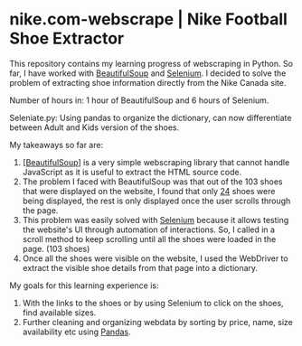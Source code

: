 # nike.com-webscrape | Nike Football Shoe Extractor

This repository contains my learning progress of webscraping in Python. So far, I have worked with [BeautifulSoup](https://www.crummy.com/software/BeautifulSoup/bs4/doc/) and [Selenium](https://selenium-python.readthedocs.io/). I decided to solve the problem of extracting shoe information directly from the Nike Canada site. 

Number of hours in: 1 hour of BeautifulSoup and 6 hours of Selenium.

Seleniate.py:
Using pandas to organize the dictionary, can now differentiate between Adult and Kids version of the shoes.

My takeaways so far are: 
1.  [<ins>BeautifulSoup</ins>] is a very simple webscraping library that cannot handle JavaScript as it is useful to extract the HTML source code.
2.  The problem I faced with BeautifulSoup was that out of the 103 shoes that were displayed on the website, I found that only <ins>24</ins> shoes were being displayed, the rest is only displayed once the user scrolls through the page.
3.  This problem was easily solved with <ins>Selenium</ins> because it allows testing the website's UI through automation of interactions. So, I called in a scroll method to keep scrolling until all the shoes were loaded in the page. (103 shoes)
4.  Once all the shoes were visible on the website, I used the WebDriver to extract the visible shoe details from that page into a dictionary. 

My goals for this learning experience is:
1.  With the links to the shoes or by using Selenium to click on the shoes, find available sizes.
2.  Further cleaning and organizing webdata by sorting by price, name, size availability etc using [Pandas](https://pandas.pydata.org/docs/).

